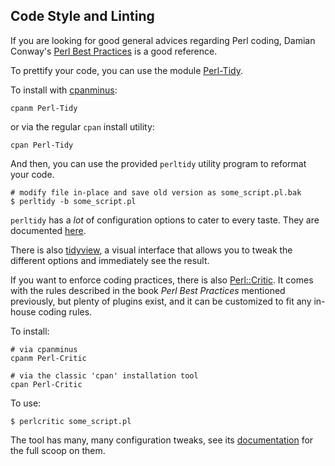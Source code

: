 ## Code Style and Linting

If you are looking for good general advices regarding Perl coding, 
Damian Conway's [Perl Best Practices][PBP] is a good reference. 

To prettify your code, you can use the module
[Perl-Tidy][PerlTidy].

To install with [cpanminus][]:

    cpanm Perl-Tidy

or via the regular `cpan` install utility:

    cpan Perl-Tidy

And then, you can use the provided `perltidy` utility program 
to reformat your code.

    # modify file in-place and save old version as some_script.pl.bak
    $ perltidy -b some_script.pl

`perltidy` has a *lot* of configuration options to cater to every taste. They
are documented [here][perltidyDocs].

There is also [tidyview], a visual interface that allows you to 
tweak the different options and immediately see the result.

If you want to enforce coding practices, there is also
[Perl::Critic][perlcritic]. It comes with the rules described in 
the book *Perl Best Practices* mentioned previously, but plenty of 
plugins exist, and it can be customized to fit any in-house coding 
rules.

To install:

    # via cpanminus
    cpanm Perl-Critic

    # via the classic 'cpan' installation tool
    cpan Perl-Critic

To use:

    $ perlcritic some_script.pl

The tool has many, many configuration tweaks, see its
[documentation][perlcriticdocs] for the full scoop on them.


[PBP]:            http://shop.oreilly.com/product/9780596001735.do
[PerlTidy]:       https://metacpan.org/release/Perl-Tidy
[cpanminus]:      http://search.cpan.org/~miyagawa/App-cpanminus-1.7042
[perltidyDocs]:   https://metacpan.org/pod/distribution/Perl-Tidy/docs/stylekey.pod
[tidyview]:       https://sourceforge.net/projects/tidyview/
[perlcritic]:     https://metacpan.org/release/Perl-Critic
[perlcriticdocs]: https://metacpan.org/pod/distribution/Perl-Critic/bin/perlcritic

